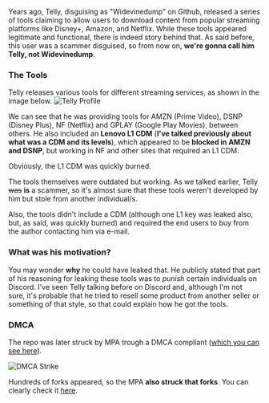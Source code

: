 Years ago, Telly, disguising as "Widevinedump" on Github, released a series of tools claiming to allow users to download content from popular streaming platforms like Disney+, Amazon, and Netflix. While these tools appeared legitimate and functional, there is indeed story behind that. As said before, this user was a scammer disguised, so from now on, **we're gonna call him Telly, not Widevinedump**.

### The Tools 

Telly releases various tools for different streaming services, as shown in the image below.
![Telly Profile](https://i.imgur.com/HVG2XgW.jpeg)

We can see that he was providing tools for AMZN (Prime Video), DSNP (Disney Plus), NF (Netflix) and GPLAY (Google Play Movies), between others. He also included an **Lenovo L1 CDM** (**I've talked previously about what was a CDM and its levels**), which appeared to be **blocked in AMZN and DSNP**, but working in NF and other sites that required an L1 CDM.

Obviously, the L1 CDM was quickly burned.

The tools themselves were outdated but working. As we talked earlier, Telly ~~was~~ **is** a scammer, so it's almost sure that these tools weren't developed by him but stole from another individual/s. 

Also, the tools didn't include a CDM (although one L1 key was leaked also, but, as said, was quickly burned) and required the end users to buy from the author contacting him via e-mail.

### What was his motivation?
You may wonder **why** he could have leaked that. He publicly stated that part of his reasoning for leaking these tools was to *punish* certain individuals on Discord. I've seen Telly talking before on Discord and, although I'm not sure, it's probable that he tried to resell some product from another seller or something of that style, so that could explain how he got the tools.

### DMCA

The repo was later struck by MPA trough a DMCA compliant ([which you can see here](https://github.com/github/dmca/blob/71710637c103ec842e6f0fec947482cad479e300/2022/01/2022-01-07-mpa.md)). 

![DMCA Strike](https://i.imgur.com/X4XZLrU.jpeg)

Hundreds of forks appeared, so the MPA **also struck that forks**. You can clearly check it [here](https://github.com/github/dmca/blob/71710637c103ec842e6f0fec947482cad479e300/2022/01/2022-01-07-mpa.md).